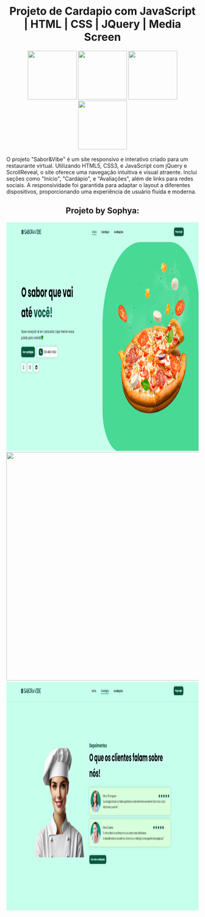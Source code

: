 <div align="center">
  <h1>Projeto de Cardapio com JavaScript | HTML | CSS | JQuery | Media Screen </h1>
</div>
<div align="center">
  <img src="https://repository-images.githubusercontent.com/584068292/2445b500-869d-498e-ae47-2a3e5820e3c5" width="128px" height="128px">
  <img src="https://static-00.iconduck.com/assets.00/html-5-icon-224x256-1b5ud2sy.png" width="128px" height="128px">
  <img src="https://lh4.googleusercontent.com/proxy/B-1PQKUCbPfJqXQaFmm1Y0Verbi9yQ8cw2cta17IXFKeqPP6gJcPs0fu-ASH2q_REfsZWwTXT92Om0BbrQlwsx0hwwF5jneLUr-r1EQ" width="128px" height="128px">
  <img src="https://cdn.icon-icons.com/icons2/2415/PNG/512/jquery_original_logo_icon_146446.png" width="128px" height="128px">
 
</div>

<p>
O projeto "Sabor&Vibe" é um site responsivo e interativo criado para um restaurante virtual.
Utilizando HTML5, CSS3, e JavaScript com jQuery e ScrollReveal, o site oferece uma navegação intuitiva e visual atraente. Inclui seções como "Início", "Cardápio", e "Avaliações", além de links para redes sociais. 
A responsividade foi garantida para adaptar o layout a diferentes dispositivos, proporcionando uma experiência de usuário fluida e moderna.
</p>

<div align="center">
  <h2>Projeto by Sophya: </h2>
  <img src="https://github.com/devsophya/First-Landing-Page/blob/main/Fotos%20Projeto/Inicio.png" width="1000px" height="600px">
  <img src="https://github.com/devsophya/First-Landing-Page/blob/main/Fotos%20Projeto/Card%C3%A1pio.png" width="1000px" height="600px">
  <img src="https://github.com/devsophya/First-Landing-Page/blob/main/Fotos%20Projeto/Avalia%C3%A7%C3%B5es.png" width="1000px" height="600px">
</div>
